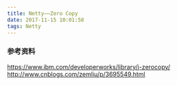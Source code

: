 ```yaml
---
title: Netty——Zero Copy
date: 2017-11-15 10:01:58
tags: Netty
---
```








### 参考资料
https://www.ibm.com/developerworks/library/j-zerocopy/
http://www.cnblogs.com/zemliu/p/3695549.html